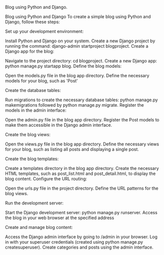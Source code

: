 Blog using Python and Django. 


Blog using Python and Django To create a simple blog using Python and Django, follow these steps:

Set up your development environment:

Install Python and Django on your system. Create a new Django project by running the command: django-admin startproject blogproject. Create a Django app for the blog:

Navigate to the project directory: cd blogproject. Create a new Django app: python manage.py startapp blog. Define the blog models:

Open the models.py file in the blog app directory. Define the necessary models for your blog, such as 'Post'

Create the database tables:

Run migrations to create the necessary database tables: python manage.py makemigrations followed by python manage.py migrate. Register the models in the admin interface:

Open the admin.py file in the blog app directory. Register the Post models to make them accessible in the Django admin interface.

Create the blog views:

Open the views.py file in the blog app directory. Define the necessary views for your blog, such as listing all posts and displaying a single post.

Create the blog templates:

Create a templates directory in the blog app directory. Create the necessary HTML templates, such as post_list.html and post_detail.html, to display the blog content. Configure the URL routing:

Open the urls.py file in the project directory. Define the URL patterns for the blog views.

Run the development server:

Start the Django development server: python manage.py runserver. Access the blog in your web browser at the specified address

Create and manage blog content:

Access the Django admin interface by going to /admin in your browser. Log in with your superuser credentials (created using python manage.py createsuperuser). Create categories and posts using the admin interface.
